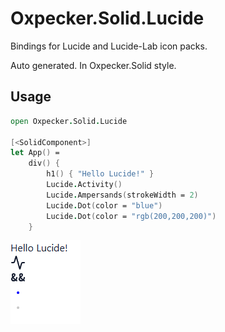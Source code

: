 # Oxpecker.Solid.Lucide

Bindings for Lucide and Lucide-Lab icon packs.

Auto generated. In Oxpecker.Solid style.

## Usage

```fs
open Oxpecker.Solid.Lucide

[<SolidComponent>]
let App() =
    div() {
        h1() { "Hello Lucide!" }
        Lucide.Activity()
        Lucide.Ampersands(strokeWidth = 2)
        Lucide.Dot(color = "blue")
        Lucide.Dot(color = "rgb(200,200,200)")
    }
```
![img.png](./Docs/img.png)